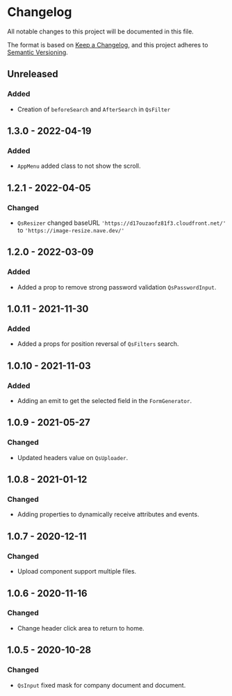 # Changelog
All notable changes to this project will be documented in this file.

The format is based on [Keep a Changelog](https://keepachangelog.com/en/1.0.0/),
and this project adheres to [Semantic Versioning](https://semver.org/spec/v2.0.0.html).

## Unreleased
### Added
- Creation of `beforeSearch` and `AfterSearch` in `QsFilter`

## 1.3.0 - 2022-04-19
### Added
- `AppMenu` added class to not show the scroll.

## 1.2.1 - 2022-04-05
### Changed
- `QsResizer` changed baseURL `'https://d17ouzaofz81f3.cloudfront.net/'` to `'https://image-resize.nave.dev/'`

## 1.2.0 - 2022-03-09
### Added
- Added a prop to remove strong password validation `QsPasswordInput`.

## 1.0.11 - 2021-11-30
### Added
- Added a props for position reversal of `QsFilters` search.

## 1.0.10 - 2021-11-03
### Added
- Adding an emit to get the selected field in the `FormGenerator`.

## 1.0.9 - 2021-05-27
### Changed
- Updated headers value on `QsUploader`.

## 1.0.8 - 2021-01-12
### Changed
- Adding properties to dynamically receive attributes and events.

## 1.0.7 - 2020-12-11
### Changed
- Upload component support multiple files.

## 1.0.6 - 2020-11-16
### Changed
- Change header click area to return to home.

## 1.0.5 - 2020-10-28
### Changed
- `QsInput` fixed mask for company document and document.
